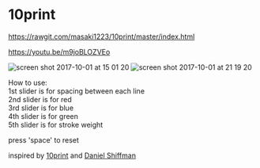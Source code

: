 # 10print
https://rawgit.com/masaki1223/10print/master/index.html

https://youtu.be/m9joBLOZVEo

![screen shot 2017-10-01 at 15 01 20](https://user-images.githubusercontent.com/28042665/31058111-75ce59f2-a6ee-11e7-8c08-119c87b429f1.png)
![screen shot 2017-10-01 at 21 19 20](https://user-images.githubusercontent.com/28042665/31058112-7899c266-a6ee-11e7-8fb8-9defe594f793.png)


How to use:</br>
1st slider is for spacing between each line</br>
2nd slider is for red</br>
3rd slider is for blue</br>
4th slider is for green</br>
5th slider is for stroke weight</br>

press 'space' to reset

inspired by <a href='https://10print.org'>10print</a> and <a href='https://github.com/shiffman'>Daniel Shiffman</a>

